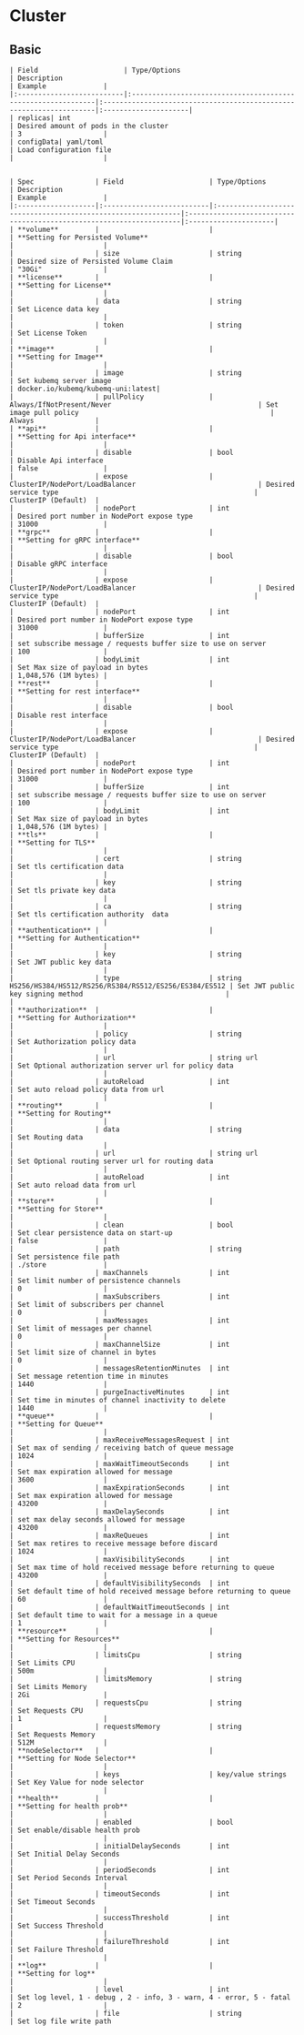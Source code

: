 # Cluster

## Basic
    | Field                     | Type/Options                                                 | Description                                                         | Example              |
    |:--------------------------|:-------------------------------------------------------------|:--------------------------------------------------------------------|:---------------------|
    | replicas| int                                                          | Desired amount of pods in the cluster                               | 3                    |
    | configData| yaml/toml                                                    | Load configuration file                                             |                      |


    | Spec               | Field                     | Type/Options                                                 | Description                                                         | Example              |
    |:-------------------|:--------------------------|:-------------------------------------------------------------|:--------------------------------------------------------------------|:---------------------|
    | **volume**         |                           |                                                              | **Setting for Persisted Volume**                                    |                      |
    |                    | size                      | string                                                       | Desired size of Persisted Volume Claim                              | "30Gi"               |
    | **license**        |                           |                                                              | **Setting for License**                                             |                      |
    |                    | data                      | string                                                       | Set Licence data key                                                |                      |
    |                    | token                     | string                                                       | Set License Token                                                   |                      |
    | **image**          |                           |                                                              | **Setting for Image**                                               |                      |
    |                    | image                     | string                                                       | Set kubemq server image                                             | docker.io/kubemq/kubemq-uni:latest|
    |                    | pullPolicy                | Always/IfNotPresent/Never                                    | Set image pull policy                                               | Always               |
    | **api**            |                           |                                                              | **Setting for Api interface**                                       |                      |
    |                    | disable                   | bool                                                         | Disable Api interface                                               | false                |
    |                    | expose                    | ClusterIP/NodePort/LoadBalancer                              | Desired service type                                                | ClusterIP (Default)  |
    |                    | nodePort                  | int                                                          | Desired port number in NodePort expose type                         | 31000                |
    | **grpc**           |                           |                                                              | **Setting for gRPC interface**                                      |                      |
    |                    | disable                   | bool                                                         | Disable gRPC interface                                              |                      |
    |                    | expose                    | ClusterIP/NodePort/LoadBalancer                              | Desired service type                                                | ClusterIP (Default)  |
    |                    | nodePort                  | int                                                          | Desired port number in NodePort expose type                         | 31000                |
    |                    | bufferSize                | int                                                          | set subscribe message / requests buffer size to use on server       | 100                  |
    |                    | bodyLimit                 | int                                                          | Set Max size of payload in bytes                                    | 1,048,576 (1M bytes) |
    | **rest**           |                           |                                                              | **Setting for rest interface**                                      |                      |
    |                    | disable                   | bool                                                         | Disable rest interface                                              |                      |
    |                    | expose                    | ClusterIP/NodePort/LoadBalancer                              | Desired service type                                                | ClusterIP (Default)  |
    |                    | nodePort                  | int                                                          | Desired port number in NodePort expose type                         | 31000                |
    |                    | bufferSize                | int                                                          | set subscribe message / requests buffer size to use on server       | 100                  |
    |                    | bodyLimit                 | int                                                          | Set Max size of payload in bytes                                    | 1,048,576 (1M bytes) |
    | **tls**            |                           |                                                              | **Setting for TLS**                                                 |                      |
    |                    | cert                      | string                                                       | Set tls certification data                                          |                      |
    |                    | key                       | string                                                       | Set tls private key data                                            |                      |
    |                    | ca                        | string                                                       | Set tls certification authority  data                               |                      |
    | **authentication** |                           |                                                              | **Setting for Authentication**                                      |                      |
    |                    | key                       | string                                                       | Set JWT public key data                                             |                      |
    |                    | type                      | string HS256/HS384/HS512/RS256/RS384/RS512/ES256/ES384/ES512 | Set JWT public key signing method                                   |                      |
    | **authorization**  |                           |                                                              | **Setting for Authorization**                                       |                      |
    |                    | policy                    | string                                                       | Set Authorization policy data                                       |                      |
    |                    | url                       | string url                                                   | Set Optional authorization server url for policy data               |                      |
    |                    | autoReload                | int                                                          | Set auto reload policy data from url                                |                      |
    | **routing**        |                           |                                                              | **Setting for Routing**                                             |                      |
    |                    | data                      | string                                                       | Set Routing data                                                    |                      |
    |                    | url                       | string url                                                   | Set Optional routing server url for routing data                    |                      |
    |                    | autoReload                | int                                                          | Set auto reload data from url                                       |                      |
    | **store**          |                           |                                                              | **Setting for Store**                                               |                      |
    |                    | clean                     | bool                                                         | Set clear persistence data on start-up                              | false                |
    |                    | path                      | string                                                       | Set persistence file path                                           | ./store              |
    |                    | maxChannels               | int                                                          | Set limit number of persistence channels                            | 0                    |
    |                    | maxSubscribers            | int                                                          | Set limit of subscribers per channel                                | 0                    |
    |                    | maxMessages               | int                                                          | Set limit of messages per channel                                   | 0                    |
    |                    | maxChannelSize            | int                                                          | Set limit size of channel in bytes                                  | 0                    |
    |                    | messagesRetentionMinutes  | int                                                          | Set message retention time in minutes                               | 1440                 |
    |                    | purgeInactiveMinutes      | int                                                          | Set time in minutes of channel inactivity to delete                 | 1440                 |
    | **queue**          |                           |                                                              | **Setting for Queue**                                               |                      |
    |                    | maxReceiveMessagesRequest | int                                                          | Set max of sending / receiving batch of queue message               | 1024                 |
    |                    | maxWaitTimeoutSeconds     | int                                                          | Set max expiration allowed for message                              | 3600                 |
    |                    | maxExpirationSeconds      | int                                                          | Set max expiration allowed for message                              | 43200                |
    |                    | maxDelaySeconds           | int                                                          | set max delay seconds allowed for message                           | 43200                |
    |                    | maxReQueues               | int                                                          | Set max retires to receive message before discard                   | 1024                 |
    |                    | maxVisibilitySeconds      | int                                                          | Set max time of hold received message before returning to queue     | 43200                |
    |                    | defaultVisibilitySeconds  | int                                                          | Set default time of hold received message before returning to queue | 60                   |
    |                    | defaultWaitTimeoutSeconds | int                                                          | Set default time to wait for a message in a queue                   | 1                    |
    | **resource**       |                           |                                                              | **Setting for Resources**                                           |                      |
    |                    | limitsCpu                 | string                                                       | Set Limits CPU                                                      | 500m                 |
    |                    | limitsMemory              | string                                                       | Set Limits Memory                                                   | 2Gi                  |
    |                    | requestsCpu               | string                                                       | Set Requests CPU                                                    | 1                    |
    |                    | requestsMemory            | string                                                       | Set Requests Memory                                                 | 512M                 |
    | **nodeSelector**   |                           |                                                              | **Setting for Node Selector**                                       |                      |
    |                    | keys                      | key/value strings                                            | Set Key Value for node selector                                     |                      |
    | **health**         |                           |                                                              | **Setting for health prob**                                         |                      |
    |                    | enabled                   | bool                                                         | Set enable/disable health prob                                      |                      |
    |                    | initialDelaySeconds       | int                                                          | Set Initial Delay Seconds                                           |                      |
    |                    | periodSeconds             | int                                                          | Set Period Seconds Interval                                         |                      |
    |                    | timeoutSeconds            | int                                                          | Set Timeout Seconds                                                 |                      |
    |                    | successThreshold          | int                                                          | Set Success Threshold                                               |                      |
    |                    | failureThreshold          | int                                                          | Set Failure Threshold                                               |                      |
    | **log**            |                           |                                                              | **Setting for log**                                                 |                      |
    |                    | level                     | int                                                          | Set log level, 1 - debug , 2 - info, 3 - warn, 4 - error, 5 - fatal | 2                    |
    |                    | file                      | string                                                       | Set log file write path
